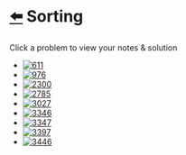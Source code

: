 # [⬅️](../README.md) Sorting 

Click a problem to view your notes & solution

- [![611](https://img.shields.io/badge/611-Valid_Triangle_Number-yellow)](/problems/611.md)
- [![976](https://img.shields.io/badge/976-Largest_Perimeter_Triangle-brightgreen)](/problems/976.md)
- [![2300](https://img.shields.io/badge/2300-Successful_Pairs_of_Spells_and_Potions-yellow)](/problems/2300.md)
- [![2785](https://img.shields.io/badge/2785-Sort_Vowels_in_a_String-yellow)](/problems/2785.md)
- [![3027](https://img.shields.io/badge/3027-Find_the_Number_of_Ways_to_Place_People_II-red)](/problems/3027.md)
- [![3346](https://img.shields.io/badge/3346-Maximum_Frequency_of_an_Element_After_Performing_Operations_I-yellow)](/problems/3346.md)
- [![3347](https://img.shields.io/badge/3347-Maximum_Frequency_of_an_Element_After_Performing_Operations_II-red)](/problems/3347.md)
- [![3397](https://img.shields.io/badge/3397-Maximum_Number_of_Distinct_Elements_After_Operations-yellow)](/problems/3397.md)
- [![3446](https://img.shields.io/badge/3446-Sort_Matrix_by_Diagonals-yellow)](/problems/3446.md)
